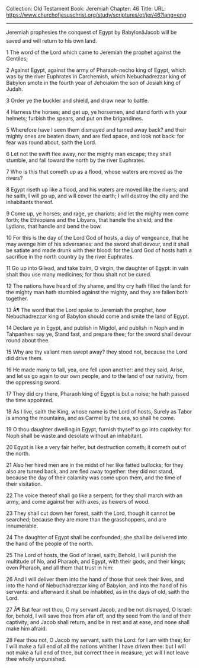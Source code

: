 Collection: Old Testament
Book: Jeremiah
Chapter: 46
Title: 
URL: https://www.churchofjesuschrist.org/study/scriptures/ot/jer/46?lang=eng

---

Jeremiah prophesies the conquest of Egypt by BabylonâJacob will be saved and will return to his own land.

1 The word of the Lord which came to Jeremiah the prophet against the Gentiles;

2 Against Egypt, against the army of Pharaoh-necho king of Egypt, which was by the river Euphrates in Carchemish, which Nebuchadrezzar king of Babylon smote in the fourth year of Jehoiakim the son of Josiah king of Judah.

3 Order ye the buckler and shield, and draw near to battle.

4 Harness the horses; and get up, ye horsemen, and stand forth with your helmets; furbish the spears, and put on the brigandines.

5 Wherefore have I seen them dismayed and turned away back? and their mighty ones are beaten down, and are fled apace, and look not back: for fear was round about, saith the Lord.

6 Let not the swift flee away, nor the mighty man escape; they shall stumble, and fall toward the north by the river Euphrates.

7 Who is this that cometh up as a flood, whose waters are moved as the rivers?

8 Egypt riseth up like a flood, and his waters are moved like the rivers; and he saith, I will go up, and will cover the earth; I will destroy the city and the inhabitants thereof.

9 Come up, ye horses; and rage, ye chariots; and let the mighty men come forth; the Ethiopians and the Libyans, that handle the shield; and the Lydians, that handle and bend the bow.

10 For this is the day of the Lord God of hosts, a day of vengeance, that he may avenge him of his adversaries: and the sword shall devour, and it shall be satiate and made drunk with their blood: for the Lord God of hosts hath a sacrifice in the north country by the river Euphrates.

11 Go up into Gilead, and take balm, O virgin, the daughter of Egypt: in vain shalt thou use many medicines; for thou shalt not be cured.

12 The nations have heard of thy shame, and thy cry hath filled the land: for the mighty man hath stumbled against the mighty, and they are fallen both together.

13 Â¶ The word that the Lord spake to Jeremiah the prophet, how Nebuchadrezzar king of Babylon should come and smite the land of Egypt.

14 Declare ye in Egypt, and publish in Migdol, and publish in Noph and in Tahpanhes: say ye, Stand fast, and prepare thee; for the sword shall devour round about thee.

15 Why are thy valiant men swept away? they stood not, because the Lord did drive them.

16 He made many to fall, yea, one fell upon another: and they said, Arise, and let us go again to our own people, and to the land of our nativity, from the oppressing sword.

17 They did cry there, Pharaoh king of Egypt is but a noise; he hath passed the time appointed.

18 As I live, saith the King, whose name is the Lord of hosts, Surely as Tabor is among the mountains, and as Carmel by the sea, so shall he come.

19 O thou daughter dwelling in Egypt, furnish thyself to go into captivity: for Noph shall be waste and desolate without an inhabitant.

20 Egypt is like a very fair heifer, but destruction cometh; it cometh out of the north.

21 Also her hired men are in the midst of her like fatted bullocks; for they also are turned back, and are fled away together: they did not stand, because the day of their calamity was come upon them, and the time of their visitation.

22 The voice thereof shall go like a serpent; for they shall march with an army, and come against her with axes, as hewers of wood.

23 They shall cut down her forest, saith the Lord, though it cannot be searched; because they are more than the grasshoppers, and are innumerable.

24 The daughter of Egypt shall be confounded; she shall be delivered into the hand of the people of the north.

25 The Lord of hosts, the God of Israel, saith; Behold, I will punish the multitude of No, and Pharaoh, and Egypt, with their gods, and their kings; even Pharaoh, and all them that trust in him:

26 And I will deliver them into the hand of those that seek their lives, and into the hand of Nebuchadrezzar king of Babylon, and into the hand of his servants: and afterward it shall be inhabited, as in the days of old, saith the Lord.

27 Â¶ But fear not thou, O my servant Jacob, and be not dismayed, O Israel: for, behold, I will save thee from afar off, and thy seed from the land of their captivity; and Jacob shall return, and be in rest and at ease, and none shall make him afraid.

28 Fear thou not, O Jacob my servant, saith the Lord: for I am with thee; for I will make a full end of all the nations whither I have driven thee: but I will not make a full end of thee, but correct thee in measure; yet will I not leave thee wholly unpunished.
